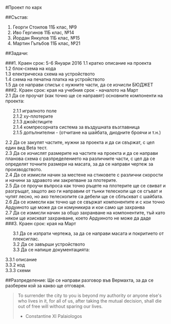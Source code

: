 #Проект по карх

##Състав:
1. Георги Стоилов 11Б клас, №9
2. Иво Гергинов 11Б клас, №14
3. Йордан Янкулов 11Б клас, №15
4. Мартин Гълъбов 11Б клас, №21


##Задачи:

###1. Краен срок: 5-6 Януари 2016
  1.1 кратко описание на проекта<br/>
  1.2 блок-схема на кода<br/>
  1.3 електрическа схема на устройството<br/>
  1.4 схема на печатна платка на устройството<br/>
  1.5 да се направи списък с нужните части, да се изчисли БЮДЖЕТ<br/>
###2. Краен срок: края на учебния срок - началото на Март<br/>
  2.1 Да се проучат (как точно ще се направят) основните компоненти на проекта:<br/>
    <ul>2.1.1 игралното поле<br/>
    2.1.2 ху-плотерите<br/>
    2.1.3 джойстиците<br/>
    2.1.4 компресорната система за въздушната възглавница<br/>
    2.1.5 допълнителни - (отчитане на шайбата, диодните броячи и т.н.)<br/>
    </ul>
  2.2 Да се закупят частите, нужни за проекта и да си свържат, с цел един вид Beta тест.<br/>
  2.3 Да се изчислят размерите на частите на проекта и да се направи планова схема с разпределението на различните части, с цел да се определят точните размери на масата, за да се направи чертеж за производството.<br/>
  2.4 Да се измисли начин за местене на стиковете с различни скорости и начини за здравото им закрепване за плотерите.<br/>
  2.5 Да се проучи въпроса как точно ръцете на плотерите ще се свиват и разгръщат, защото ако ги направим от тънки телескопи ще се сгъват и чупят лесно, но ако телескопите са дебели ще се сблъскват с шайбата.<br/>
  2.6 Да се измесли как точно ще се свържат компонентите и с кои точно Ардуиното ще може да си комуникира и кои само ще захранва<br/>
  2.7 Да се измисли начин за общо захранване на компонентите, тъй като някои ще изискват захранване, което Ардуиното не може да даде<br/>
###3. Краен срок: края на Март
  <ul>3.1 Да се изпрати чертежа, за да се направи масата и покритието от плексиглас.<br/>
  3.2 Да се завърши устройството<br/>
  3.3 Да се напише документацията:<br/></ul>
    3.3.1 описание<br/>
    3.3.2 код<br/>
    3.3.3 схеми<br/>
  
##Разпределение:
  Ще се направи разговор във Вермахта, за да се разберем кой за какво ще отговаря.


>To surrender the city to you is beyond my authority or anyone else's who lives in it, for all of us, after taking the mutual decision, shall die out of free will without sparing our lives.
> - Constantine XI Palaiologos
